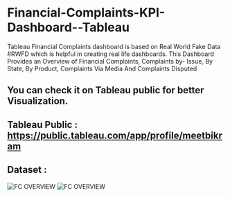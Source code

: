 # Financial-Complaints-KPI-Dashboard--Tableau 
Tableau Financial Complaints dashboard is based on Real World Fake Data #RWFD which is helpful in creating real life dashboards.
This Dashboard Provides an Overview of Financial Complaints, Complaints by- Issue, By State, By Product, Complaints Via Media And Complaints Disputed

## You can check it on Tableau public for better Visualization.
## Tableau Public : https://public.tableau.com/app/profile/meetbikram
## Dataset : 

![FC OVERVIEW](https://user-images.githubusercontent.com/41924501/206487187-26e3c121-1ef0-49db-bc01-f261ee172f66.png)
![FC OVERVIEW](https://user-images.githubusercontent.com/41924501/206487187-26e3c121-1ef0-49db-bc01-f261ee172f66.png)


